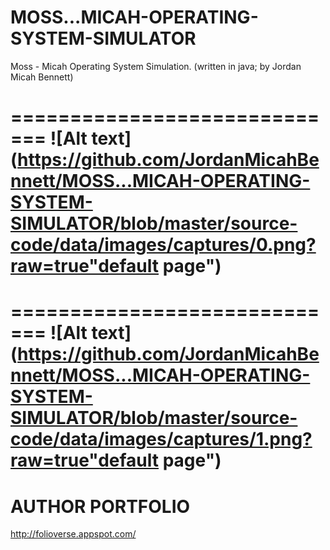 # MOSS...MICAH-OPERATING-SYSTEM-SIMULATOR
Moss - Micah Operating System Simulation. (written in java; by Jordan Micah Bennett)



=============================
![Alt text](https://github.com/JordanMicahBennett/MOSS...MICAH-OPERATING-SYSTEM-SIMULATOR/blob/master/source-code/data/images/captures/0.png?raw=true"default page")
============================================

=============================
![Alt text](https://github.com/JordanMicahBennett/MOSS...MICAH-OPERATING-SYSTEM-SIMULATOR/blob/master/source-code/data/images/captures/1.png?raw=true"default page")
============================================



AUTHOR PORTFOLIO
============================================
http://folioverse.appspot.com/
